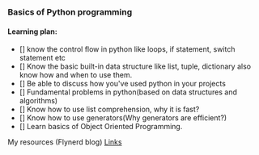 ### Basics of Python programming

#### Learning plan:

- [] know the control flow in python like loops, if statement, switch statement etc
- [] Know the basic built-in data structure like list, tuple, dictionary also know how and when to use them.
- [] Be able to discuss how you've used python in your projects
- [] Fundamental problems in python(based on data structures and algorithms)
- [] Know how to use list comprehension, why it is fast?
- [] Know how to use generators(Why generators are efficient?)
- [] Learn basics of Object Oriented Programming.

My resources (Flynerd blog)
[Links](https://www.flynerd.pl/2018/06/500-zadan-w-pythonie-i-kazdym-innym-jezyku.html "Link to Blog")
